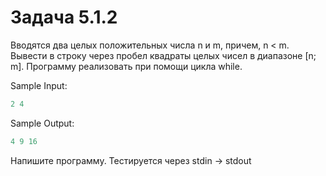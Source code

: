 # Задача 5.1.2

Вводятся два целых положительных числа n и m, причем, n < m. Вывести в строку через пробел квадраты целых чисел в диапазоне [n; m]. Программу реализовать при помощи цикла while.

Sample Input:

```python
2 4
```

Sample Output:

```python
4 9 16
```

Напишите программу. Тестируется через stdin → stdout
